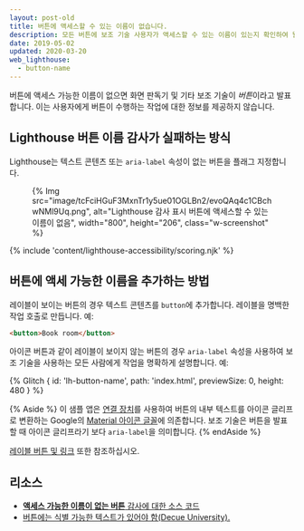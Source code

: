 ```yaml
---
layout: post-old
title: 버튼에 액세스할 수 있는 이름이 없습니다.
description: 모든 버튼에 보조 기술 사용자가 액세스할 수 있는 이름이 있는지 확인하여 웹 페이지의 접근성을 개선하는 방법에 대해 알아보세요.
date: 2019-05-02
updated: 2020-03-20
web_lighthouse:
  - button-name
---
```


버튼에 액세스 가능한 이름이 없으면 화면 판독기 및 기타 보조 기술이 *버튼*이라고 발표합니다. 이는 사용자에게 버튼이 수행하는 작업에 대한 정보를 제공하지 않습니다.

## Lighthouse 버튼 이름 감사가 실패하는 방식

Lighthouse는 텍스트 콘텐츠 또는 `aria-label` 속성이 없는 버튼을 플래그 지정합니다.

<figure class="w-figure">{% Img src="image/tcFciHGuF3MxnTr1y5ue01OGLBn2/evoQAq4c1CBchwNMl9Uq.png", alt="Lighthouse 감사 표시 버튼에 액세스할 수 있는 이름이 없음", width="800", height="206", class="w-screenshot" %}</figure>

{% include 'content/lighthouse-accessibility/scoring.njk' %}

## 버튼에 액세 가능한 이름을 추가하는 방법

레이블이 보이는 버튼의 경우 텍스트 콘텐츠를 `button`에 추가합니다. 레이블을 명백한 작업 호출로 만듭니다. 예:

```html
<button>Book room</button>
```

아이콘 버튼과 같이 레이블이 보이지 않는 버튼의 경우 `aria-label` 속성을 사용하여 보조 기술을 사용하는 모든 사람에게 작업을 명확하게 설명합니다. 예:

{% Glitch { id: 'lh-button-name', path: 'index.html', previewSize: 0, height: 480 } %}

{% Aside %} 이 샘플 앱은 [연결 장치](https://google.github.io/material-design-icons/)를 사용하여 버튼의 내부 텍스트를 아이콘 글리프로 변환하는 Google의 [Material 아이콘 글꼴](https://alistapart.com/article/the-era-of-symbol-fonts/)에 의존합니다. 보조 기술은 버튼을 발표할 때 아이콘 글리프라기 보다 `aria-label`을 의미합니다. {% endAside %}

[레이블 버튼 및 링크](/labels-and-text-alternatives#label-buttons-and-links) 또한 참조하십시오.

## 리소스

- [**액세스 가능한 이름이 없는 버튼** 감사에 대한 소스 코드](https://github.com/GoogleChrome/lighthouse/blob/master/lighthouse-core/audits/accessibility/button-name.js)
- [버튼에는 식별 가능한 텍스트가 있어야 함(Decue University).](https://dequeuniversity.com/rules/axe/3.3/button-name)
